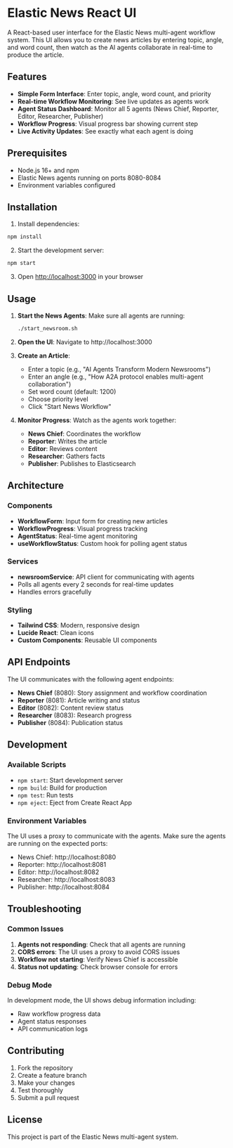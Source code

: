 # Elastic News React UI

A React-based user interface for the Elastic News multi-agent workflow system. This UI allows you to create news articles by entering topic, angle, and word count, then watch as the AI agents collaborate in real-time to produce the article.

## Features

- **Simple Form Interface**: Enter topic, angle, word count, and priority
- **Real-time Workflow Monitoring**: See live updates as agents work
- **Agent Status Dashboard**: Monitor all 5 agents (News Chief, Reporter, Editor, Researcher, Publisher)
- **Workflow Progress**: Visual progress bar showing current step
- **Live Activity Updates**: See exactly what each agent is doing

## Prerequisites

- Node.js 16+ and npm
- Elastic News agents running on ports 8080-8084
- Environment variables configured

## Installation

1. Install dependencies:
```bash
npm install
```

2. Start the development server:
```bash
npm start
```

3. Open [http://localhost:3000](http://localhost:3000) in your browser

## Usage

1. **Start the News Agents**: Make sure all agents are running:
   ```bash
   ./start_newsroom.sh
   ```

2. **Open the UI**: Navigate to http://localhost:3000

3. **Create an Article**:
   - Enter a topic (e.g., "AI Agents Transform Modern Newsrooms")
   - Enter an angle (e.g., "How A2A protocol enables multi-agent collaboration")
   - Set word count (default: 1200)
   - Choose priority level
   - Click "Start News Workflow"

4. **Monitor Progress**: Watch as the agents work together:
   - **News Chief**: Coordinates the workflow
   - **Reporter**: Writes the article
   - **Editor**: Reviews content
   - **Researcher**: Gathers facts
   - **Publisher**: Publishes to Elasticsearch

## Architecture

### Components

- **WorkflowForm**: Input form for creating new articles
- **WorkflowProgress**: Visual progress tracking
- **AgentStatus**: Real-time agent monitoring
- **useWorkflowStatus**: Custom hook for polling agent status

### Services

- **newsroomService**: API client for communicating with agents
- Polls all agents every 2 seconds for real-time updates
- Handles errors gracefully

### Styling

- **Tailwind CSS**: Modern, responsive design
- **Lucide React**: Clean icons
- **Custom Components**: Reusable UI components

## API Endpoints

The UI communicates with the following agent endpoints:

- **News Chief** (8080): Story assignment and workflow coordination
- **Reporter** (8081): Article writing and status
- **Editor** (8082): Content review status
- **Researcher** (8083): Research progress
- **Publisher** (8084): Publication status

## Development

### Available Scripts

- `npm start`: Start development server
- `npm build`: Build for production
- `npm test`: Run tests
- `npm eject`: Eject from Create React App

### Environment Variables

The UI uses a proxy to communicate with the agents. Make sure the agents are running on the expected ports:

- News Chief: http://localhost:8080
- Reporter: http://localhost:8081
- Editor: http://localhost:8082
- Researcher: http://localhost:8083
- Publisher: http://localhost:8084

## Troubleshooting

### Common Issues

1. **Agents not responding**: Check that all agents are running
2. **CORS errors**: The UI uses a proxy to avoid CORS issues
3. **Workflow not starting**: Verify News Chief is accessible
4. **Status not updating**: Check browser console for errors

### Debug Mode

In development mode, the UI shows debug information including:
- Raw workflow progress data
- Agent status responses
- API communication logs

## Contributing

1. Fork the repository
2. Create a feature branch
3. Make your changes
4. Test thoroughly
5. Submit a pull request

## License

This project is part of the Elastic News multi-agent system.
